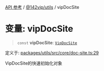 [API 参考](../../../index.md) / [@142vip/utils](../index.md) / vipDocSite

# 变量: vipDocSite

> `const` **vipDocSite**: [`VipDocSite`](../classes/VipDocSite.md)

定义于: [packages/utils/src/core/doc-site.ts:29](https://github.com/142vip/core-x/blob/724c9f80a9f43d7639fb0f15c0381f9ca258849b/packages/utils/src/core/doc-site.ts#L29)

VipDocSite的快速初始化对象
